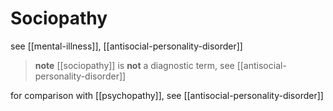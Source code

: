 # Sociopathy

see [[mental-illness]], [[antisocial-personality-disorder]]

> **note** [[sociopathy]] is **not** a diagnostic term, see [[antisocial-personality-disorder]]

for comparison with [[psychopathy]], see [[antisocial-personality-disorder]]
